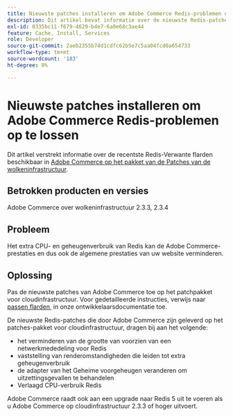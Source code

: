 ```yaml
---
title: Nieuwste patches installeren om Adobe Commerce Redis-problemen op te lossen
description: Dit artikel bevat informatie over de nieuwste Redis-patches die beschikbaar zijn in het pakket [Adobe Commerce on cloud Infrastructure Patches](https://experienceleague.adobe.com/nl/docs/commerce-cloud-service/user-guide/develop/upgrade/apply-patches).
exl-id: 0335bc11-f679-4629-b4e7-6a0e68c3ae44
feature: Cache, Install, Services
role: Developer
source-git-commit: 2aeb2355b74d1cdfc62b5e7c5aa04fcd0a654733
workflow-type: tm+mt
source-wordcount: '183'
ht-degree: 0%

---
```


# Nieuwste patches installeren om Adobe Commerce Redis-problemen op te lossen

Dit artikel verstrekt informatie over de recentste Redis-Verwante flarden beschikbaar in [&#x200B; Adobe Commerce op het pakket van de Patches van de wolkeninfrastructuur &#x200B;](https://experienceleague.adobe.com/nl/docs/commerce-cloud-service/user-guide/develop/upgrade/apply-patches).

## Betrokken producten en versies

Adobe Commerce over wolkeninfrastructuur 2.3.3, 2.3.4

## Probleem

Het extra CPU- en geheugenverbruik van Redis kan de Adobe Commerce-prestaties en dus ook de algemene prestaties van uw website verminderen.

## Oplossing

Pas de nieuwste patches van Adobe Commerce toe op het patchpakket voor cloudinfrastructuur. Voor gedetailleerde instructies, verwijs naar [&#x200B; passen flarden &#x200B;](https://experienceleague.adobe.com/nl/docs/commerce-cloud-service/user-guide/develop/upgrade/apply-patches) in onze ontwikkelaarsdocumentatie toe.

De nieuwste Redis-patches die door Adobe Commerce zijn geleverd op het patches-pakket voor cloudinfrastructuur, dragen bij aan het volgende:

* het verminderen van de grootte van voorzien van een netwerkmededeling voor Redis
* vaststelling van renderomstandigheden die leiden tot extra geheugenverbruik
* de adapter van het Geheime voorgeheugen veranderen om uitzettingsgevallen te behandelen
* Verlaagd CPU-verbruik Redis

Adobe Commerce raadt ook aan een upgrade naar Redis 5 uit te voeren als u Adobe Commerce op cloudinfrastructuur 2.3.3 of hoger uitvoert.
